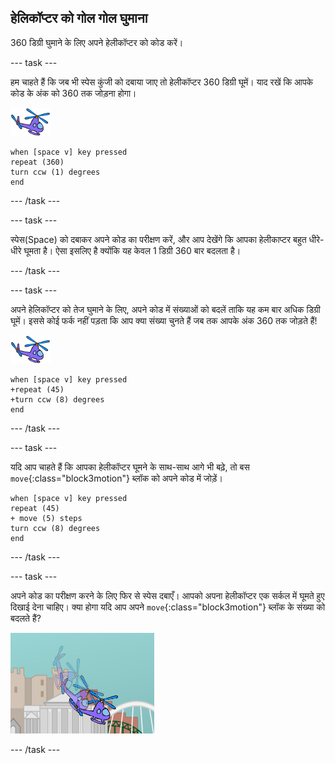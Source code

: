 ## हेलिकॉप्टर को गोल गोल घुमाना

360 डिग्री घुमाने के लिए अपने हेलीकॉप्टर को कोड करें।

--- task ---

हम चाहते हैं कि जब भी स्पेस कुंजी को दबाया जाए तो हेलीकॉप्टर 360 डिग्री घूमें। याद रखें कि आपके कोड के अंक को 360 तक जोड़ना होगा।

![हेलीकॉप्टर स्प्राइट](images/helicopter-sprite.png)

```blocks3
when [space v] key pressed
repeat (360)
turn ccw (1) degrees
end
```

--- /task ---

--- task ---

स्पेस(Space) को दबाकर अपने कोड का परीक्षण करें, और आप देखेंगे कि आपका हेलीकाप्टर बहुत धीरे-धीरे घूमता है। ऐसा इसलिए है क्योंकि यह केवल 1 डिग्री 360 बार बदलता है।

--- /task ---

--- task ---

अपने हेलिकॉप्टर को तेज घुमाने के लिए, अपने कोड में संख्याओं को बदलें ताकि यह कम बार अधिक डिग्री घूमें। इससे कोई फर्क नहीं पड़ता कि आप क्या संख्या चुनते हैं जब तक आपके अंक 360 तक जोड़ते हैं!

![हेलीकॉप्टर स्प्राइट](images/helicopter-sprite.png)

```blocks3
when [space v] key pressed
+repeat (45)
+turn ccw (8) degrees
end
```

--- /task ---

--- task ---

यदि आप चाहते हैं कि आपका हेलीकॉप्टर घूमने के साथ-साथ आगे भी बढ़े, तो बस `move`{:class="block3motion"} ब्लॉक को अपने कोड में जोड़ें।

```blocks3
when [space v] key pressed
repeat (45)
+ move (5) steps
turn ccw (8) degrees
end
```

--- /task ---

--- task ---

अपने कोड का परीक्षण करने के लिए फिर से स्पेस दबाएँ। आपको अपना हेलीकॉप्टर एक सर्कल में घूमते हुए दिखाई देना चाहिए। क्या होगा यदि आप अपने `move`{:class="block3motion"} ब्लॉक के संख्या को बदलते हैं?

![हेलीकाप्टर लूपिंग](images/toys-helicopter-360-move-test.png)

--- /task ---

